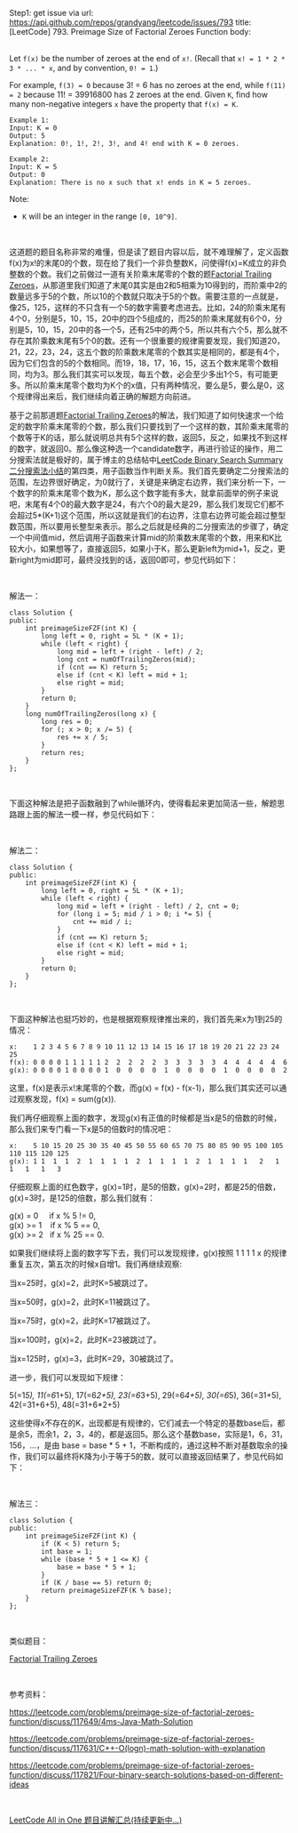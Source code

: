 Step1: get issue via url: https://api.github.com/repos/grandyang/leetcode/issues/793 
 title:[LeetCode] 793. Preimage Size of Factorial Zeroes Function 
 body:  
  

Let `f(x)` be the number of zeroes at the end of `x!`. (Recall that `x! = 1 * 2 * 3 * ... * x`, and by convention, `0! = 1`.)

For example, `f(3) = 0` because 3! = 6 has no zeroes at the end, while `f(11) = 2` because 11! = 39916800 has 2 zeroes at the end. Given `K`, find how many non-negative integers `x` have the property that `f(x) = K`.
    
    
    Example 1:
    Input: K = 0
    Output: 5
    Explanation: 0!, 1!, 2!, 3!, and 4! end with K = 0 zeroes.
    
    Example 2:
    Input: K = 5
    Output: 0
    Explanation: There is no x such that x! ends in K = 5 zeroes.
    

Note:

  * `K` will be an integer in the range `[0, 10^9]`.



 

这道题的题目名称非常的难懂，但是读了题目内容以后，就不难理解了，定义函数f(x)为x!的末尾0的个数，现在给了我们一个非负整数K，问使得f(x)=K成立的非负整数的个数。我们之前做过一道有关阶乘末尾零的个数的题[Factorial Trailing Zeroes](http://www.cnblogs.com/grandyang/p/4219878.html)，从那道里我们知道了末尾0其实是由2和5相乘为10得到的，而阶乘中2的数量远多于5的个数，所以10的个数就只取决于5的个数。需要注意的一点就是，像25，125，这样的不只含有一个5的数字需要考虑进去。比如，24的阶乘末尾有4个0，分别是5，10，15，20中的四个5组成的，而25的阶乘末尾就有6个0，分别是5，10，15，20中的各一个5，还有25中的两个5，所以共有六个5，那么就不存在其阶乘数末尾有5个0的数。还有一个很重要的规律需要发现，我们知道20，21，22，23，24，这五个数的阶乘数末尾零的个数其实是相同的，都是有4个，因为它们包含的5的个数相同。而19，18，17，16，15，这五个数末尾零个数相同，均为3。那么我们其实可以发现，每五个数，必会至少多出1个5，有可能更多。所以阶乘末尾零个数均为K个的x值，只有两种情况，要么是5，要么是0，这个规律得出来后，我们继续向着正确的解题方向前进。

基于之前那道题[Factorial Trailing Zeroes](http://www.cnblogs.com/grandyang/p/4219878.html)的解法，我们知道了如何快速求一个给定的数字阶乘末尾零的个数，那么我们只要找到了一个这样的数，其阶乘末尾零的个数等于K的话，那么就说明总共有5个这样的数，返回5，反之，如果找不到这样的数字，就返回0。那么像这种选一个candidate数字，再进行验证的操作，用二分搜索法就是极好的，属于博主的总结帖中[LeetCode Binary Search Summary 二分搜索法小结](http://www.cnblogs.com/grandyang/p/6854825.html)的第四类，用子函数当作判断关系。我们首先要确定二分搜索法的范围，左边界很好确定，为0就行了，关键是来确定右边界，我们来分析一下，一个数字的阶乘末尾零个数为K，那么这个数字能有多大，就拿前面举的例子来说吧，末尾有4个0的最大数字是24，有六个0的最大是29，那么我们发现它们都不会超过5*(K+1)这个范围，所以这就是我们的右边界，注意右边界可能会超过整型数范围，所以要用长整型来表示。那么之后就是经典的二分搜索法的步骤了，确定一个中间值mid，然后调用子函数来计算mid的阶乘数末尾零的个数，用来和K比较大小，如果想等了，直接返回5，如果小于K，那么更新left为mid+1，反之，更新right为mid即可，最终没找到的话，返回0即可，参见代码如下：

 

解法一：
    
    
    class Solution {
    public:
        int preimageSizeFZF(int K) {
            long left = 0, right = 5L * (K + 1);
            while (left < right) {
                long mid = left + (right - left) / 2;
                long cnt = numOfTrailingZeros(mid);
                if (cnt == K) return 5;
                else if (cnt < K) left = mid + 1;
                else right = mid;
            }
            return 0;
        }
        long numOfTrailingZeros(long x) {
            long res = 0;
            for (; x > 0; x /= 5) {
                res += x / 5;
            }
            return res;
        }
    };

 

下面这种解法是把子函数融到了while循环内，使得看起来更加简洁一些，解题思路跟上面的解法一模一样，参见代码如下：

 

解法二：
    
    
    class Solution {
    public:
        int preimageSizeFZF(int K) {
            long left = 0, right = 5L * (K + 1);
            while (left < right) {
                long mid = left + (right - left) / 2, cnt = 0;
                for (long i = 5; mid / i > 0; i *= 5) {
                    cnt += mid / i;
                }
                if (cnt == K) return 5;
                else if (cnt < K) left = mid + 1;
                else right = mid;
            }
            return 0;
        }
    };

 

下面这种解法也挺巧妙的，也是根据观察规律推出来的，我们首先来x为1到25的情况：
    
    
    x:    1 2 3 4 5 6 7 8 9 10 11 12 13 14 15 16 17 18 19 20 21 22 23 24 25
    f(x): 0 0 0 0 1 1 1 1 1 2  2  2  2  2  3  3  3  3  3  4  4  4  4  4  6
    g(x): 0 0 0 0 1 0 0 0 0 1  0  0  0  0  1  0  0  0  0  1  0  0  0  0  2

这里，f(x)是表示x!末尾零的个数，而g(x) = f(x) - f(x-1)，那么我们其实还可以通过观察发现，f(x) = sum(g(x)).

我们再仔细观察上面的数字，发现g(x)有正值的时候都是当x是5的倍数的时候，那么我们来专门看一下x是5的倍数时的情况吧：
    
    
    x:    5 10 15 20 25 30 35 40 45 50 55 60 65 70 75 80 85 90 95 100 105 110 115 120 125
    g(x): 1 1  1  1  2  1  1  1  1  2  1  1  1  1  2  1  1  1  1   2   1   1   1   1   3

仔细观察上面的红色数字，g(x)=1时，是5的倍数，g(x)=2时，都是25的倍数，g(x)=3时，是125的倍数，那么我们就有：

g(x) = 0     if x % 5 != 0,  
g(x) >= 1    if x % 5 == 0,  
g(x) >= 2   if x % 25 == 0.

如果我们继续将上面的数字写下去，我们可以发现规律，g(x)按照 1 1 1 1 x 的规律重复五次，第五次的时候x自增1。我们再继续观察:

当x=25时，g(x)=2，此时K=5被跳过了。

当x=50时，g(x)=2，此时K=11被跳过了。

当x=75时，g(x)=2，此时K=17被跳过了。

当x=100时，g(x)=2，此时K=23被跳过了。

当x=125时，g(x)=3，此时K=29，30被跳过了。

进一步，我们可以发现如下规律：

5(=1*5), 11(=6*1+5), 17(=6*2+5), 23(=6*3+5), 29(=6*4+5), 30(=6*5), 36(=31+5), 42(=31+6+5), 48(=31+6*2+5)

这些使得x不存在的K，出现都是有规律的，它们减去一个特定的基数base后，都是余5，而余1，2，3，4的，都是返回5。那么这个基数base，实际是1，6，31，156，...，是由 base = base * 5 + 1，不断构成的，通过这种不断对基数取余的操作，我们可以最终将K降为小于等于5的数，就可以直接返回结果了，参见代码如下：

 

解法三：
    
    
    class Solution {
    public:
        int preimageSizeFZF(int K) {
            if (K < 5) return 5;
            int base = 1;
            while (base * 5 + 1 <= K) {
                base = base * 5 + 1;
            }
            if (K / base == 5) return 0;
            return preimageSizeFZF(K % base);
        }
    };

 

类似题目：

[Factorial Trailing Zeroes](http://www.cnblogs.com/grandyang/p/4219878.html)

 

参考资料：

<https://leetcode.com/problems/preimage-size-of-factorial-zeroes-function/discuss/117649/4ms-Java-Math-Solution>

<https://leetcode.com/problems/preimage-size-of-factorial-zeroes-function/discuss/117631/C++-O(logn)-math-solution-with-explanation>

<https://leetcode.com/problems/preimage-size-of-factorial-zeroes-function/discuss/117821/Four-binary-search-solutions-based-on-different-ideas>

 

[LeetCode All in One 题目讲解汇总(持续更新中...)](http://www.cnblogs.com/grandyang/p/4606334.html)
